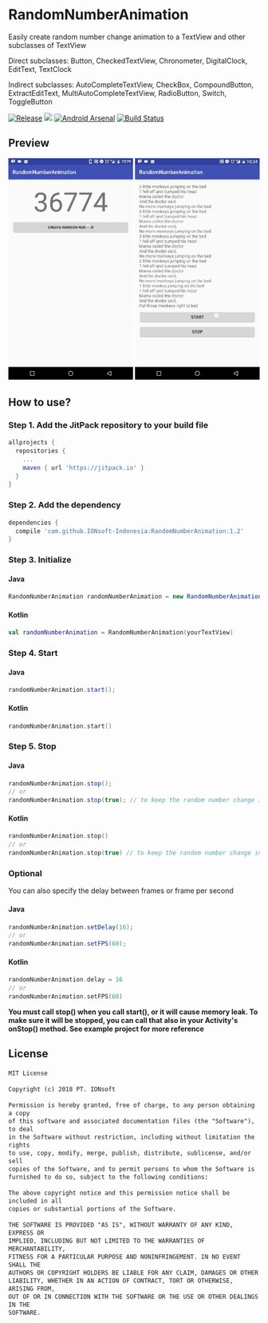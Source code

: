 # RandomNumberAnimation
Easily create random number change animation to a TextView and other subclasses of TextView

Direct subclasses:
Button, CheckedTextView, Chronometer, DigitalClock, EditText, TextClock

Indirect subclasses:
AutoCompleteTextView, CheckBox, CompoundButton, ExtractEditText, MultiAutoCompleteTextView, RadioButton, Switch, ToggleButton

<a href="https://jitpack.io/#IONsoft-Indonesia/RandomNumberAnimation"><img alt="Release" src="https://jitpack.io/v/IONsoft-Indonesia/RandomNumberAnimation.svg"></a>
<a href="http://www.methodscount.com/?lib=com.github.IONsoft-Indonesia%3ARandomNumberAnimation%3A1.2"><img src="https://img.shields.io/badge/Methods and size-core: 37 | deps: 29878 | 21 KB-e91e63.svg"/></a>
[![Android Arsenal](https://img.shields.io/badge/Android%20Arsenal-RandomNumberAnimation-blue.svg?style=flat)](https://android-arsenal.com/details/1/6640)
[![Build Status](https://travis-ci.org/IONsoft-Indonesia/RandomNumberAnimation.svg?branch=master)](https://travis-ci.org/IONsoft-Indonesia/RandomNumberAnimation)

## Preview
<a href="https://github.com/IONsoft-Indonesia/RandomNumberAnimation/blob/master/art/RandomNumberGenerator.gif"><img src="https://github.com/IONsoft-Indonesia/RandomNumberAnimation/blob/master/art/RandomNumberGenerator.gif" width="250px"/></a>
<a href="https://github.com/IONsoft-Indonesia/RandomNumberAnimation/blob/master/art/RandomNumberAnimation.gif"><img src="https://github.com/IONsoft-Indonesia/RandomNumberAnimation/blob/master/art/RandomNumberAnimation.gif" width="250px"/></a>

## How to use?
### Step 1. Add the JitPack repository to your build file
```gradle
allprojects {
  repositories {
    ...
    maven { url 'https://jitpack.io' }
  }
}
```
### Step 2. Add the dependency
```gradle
dependencies {
  compile 'com.github.IONsoft-Indonesia:RandomNumberAnimation:1.2'
}
```
### Step 3. Initialize
#### Java
```java
RandomNumberAnimation randomNumberAnimation = new RandomNumberAnimation(yourTextView);
```
#### Kotlin
```kotlin
val randomNumberAnimation = RandomNumberAnimation(yourTextView)
```
### Step 4. Start
#### Java
```java
randomNumberAnimation.start();
```
#### Kotlin
```kotlin
randomNumberAnimation.start()
```
### Step 5. Stop
#### Java
```java
randomNumberAnimation.stop();
// or
randomNumberAnimation.stop(true); // to keep the random number change inside the text
```
#### Kotlin
```kotlin
randomNumberAnimation.stop()
// or
randomNumberAnimation.stop(true) // to keep the random number change inside the text
```

### Optional
You can also specify the delay between frames or frame per second
#### Java
```java
randomNumberAnimation.setDelay(16);
// or
randomNumberAnimation.setFPS(60);
```
#### Kotlin
```kotlin
randomNumberAnimation.delay = 16
// or
randomNumberAnimation.setFPS(60)
```
**You must call stop() when you call start(), or it will cause memory leak. To make sure it will be stopped, you can call that also in your Activity's onStop() method. See example project for more reference**
## License
```
MIT License

Copyright (c) 2018 PT. IONsoft

Permission is hereby granted, free of charge, to any person obtaining a copy
of this software and associated documentation files (the "Software"), to deal
in the Software without restriction, including without limitation the rights
to use, copy, modify, merge, publish, distribute, sublicense, and/or sell
copies of the Software, and to permit persons to whom the Software is
furnished to do so, subject to the following conditions:

The above copyright notice and this permission notice shall be included in all
copies or substantial portions of the Software.

THE SOFTWARE IS PROVIDED "AS IS", WITHOUT WARRANTY OF ANY KIND, EXPRESS OR
IMPLIED, INCLUDING BUT NOT LIMITED TO THE WARRANTIES OF MERCHANTABILITY,
FITNESS FOR A PARTICULAR PURPOSE AND NONINFRINGEMENT. IN NO EVENT SHALL THE
AUTHORS OR COPYRIGHT HOLDERS BE LIABLE FOR ANY CLAIM, DAMAGES OR OTHER
LIABILITY, WHETHER IN AN ACTION OF CONTRACT, TORT OR OTHERWISE, ARISING FROM,
OUT OF OR IN CONNECTION WITH THE SOFTWARE OR THE USE OR OTHER DEALINGS IN THE
SOFTWARE.
```
